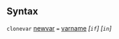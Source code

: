 ## Syntax

`clonevar`
[newvar](http://www.stata.com/help.cgi?newvar)
`=`
[varname](http://www.stata.com/help.cgi?varname)
_\[`if`\] \[`in`\]_
